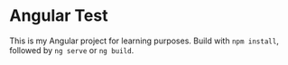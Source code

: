 # Angular Test

This is my Angular project for learning purposes. Build with `npm install`, followed by `ng serve` or `ng build`.